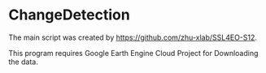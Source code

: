 # ChangeDetection

The main script was created by https://github.com/zhu-xlab/SSL4EO-S12.

This program requires Google Earth Engine Cloud Project for Downloading the data. 
